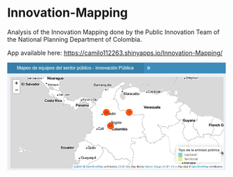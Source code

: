 # Innovation-Mapping
Analysis of the Innovation Mapping done by the Public Innovation Team of the National Planning Department of Colombia.

App available here: https://camilo112263.shinyapps.io/Innovation-Mapping/

![image](https://github.com/FoxHound112263/Innovation-Mapping/blob/master/output/map.PNG)
